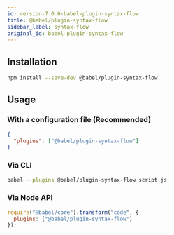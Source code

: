 ```yaml
---
id: version-7.0.0-babel-plugin-syntax-flow
title: @babel/plugin-syntax-flow
sidebar_label: syntax-flow
original_id: babel-plugin-syntax-flow
---
```


## Installation

```sh
npm install --save-dev @babel/plugin-syntax-flow
```

## Usage

### With a configuration file (Recommended)

```json
{
  "plugins": ["@babel/plugin-syntax-flow"]
}
```

### Via CLI

```sh
babel --plugins @babel/plugin-syntax-flow script.js
```

### Via Node API

```javascript
require("@babel/core").transform("code", {
  plugins: ["@babel/plugin-syntax-flow"]
});
```

